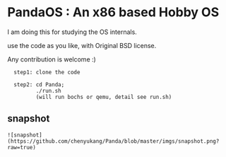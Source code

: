 
PandaOS : An x86 based Hobby OS
========

I am doing this for studying the OS internals.

use the code as you like, with Original BSD license.

Any contribution  is welcome :)

      step1: clone the code
	  
      step2: cd Panda; 
             ./run.sh 
             (will run bochs or qemu, detail see run.sh)



## snapshot

    ![snapshot](https://github.com/chenyukang/Panda/blob/master/imgs/snapshot.png?raw=true)


